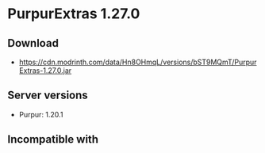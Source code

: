 # PurpurExtras 1.27.0

## Download
- https://cdn.modrinth.com/data/Hn8OHmqL/versions/bST9MQmT/PurpurExtras-1.27.0.jar

## Server versions
- Purpur: 1.20.1

## Incompatible with